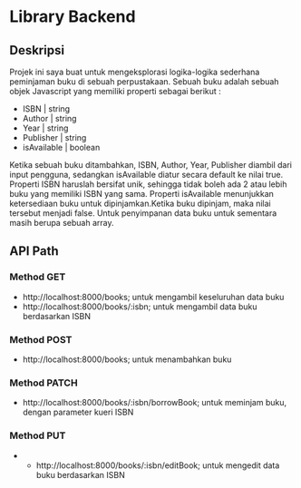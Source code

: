 # Library Backend 

## Deskripsi

Projek ini saya buat untuk mengeksplorasi logika-logika sederhana peminjaman
buku di sebuah perpustakaan. Sebuah buku adalah sebuah objek Javascript yang 
memiliki properti sebagai berikut :

- ISBN | string 
- Author | string 
- Year | string
- Publisher | string
- isAvailable | boolean

Ketika sebuah buku ditambahkan, ISBN, Author, Year, Publisher diambil dari
input pengguna, sedangkan isAvailable diatur secara default ke nilai true.
Properti ISBN haruslah bersifat unik, sehingga tidak boleh ada 2 atau lebih 
buku yang memiliki ISBN yang sama. Properti isAvailable menunjukkan ketersediaan 
buku untuk dipinjamkan.Ketika buku dipinjam, maka nilai tersebut menjadi false. 
Untuk penyimpanan data buku untuk sementara masih berupa sebuah array. 

## API Path

### Method GET
- http://localhost:8000/books; untuk mengambil keseluruhan data buku
- http://localhost:8000/books/:isbn; untuk mengambil data buku berdasarkan ISBN

### Method POST
- http://localhost:8000/books; untuk menambahkan buku

### Method PATCH
- http://localhost:8000/books/:isbn/borrowBook; untuk meminjam buku, dengan parameter kueri ISBN

### Method PUT
- - http://localhost:8000/books/:isbn/editBook; untuk mengedit data buku berdasarkan ISBN
